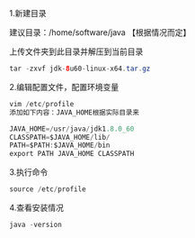 1.新建目录

建议目录：/home/software/java 【根据情况而定】

上传文件夹到此目录并解压到当前目录

```java
tar -zxvf jdk-8u60-linux-x64.tar.gz
```

2.编辑配置文件，配置环境变量

```java
vim /etc/profile
添加如下内容：JAVA_HOME根据实际目录来

JAVA_HOME=/usr/java/jdk1.8.0_60
CLASSPATH=$JAVA_HOME/lib/
PATH=$PATH:$JAVA_HOME/bin
export PATH JAVA_HOME CLASSPATH
```

3.执行命令

```java
source /etc/profile
```

4.查看安装情况

```java
java -version
```

 



